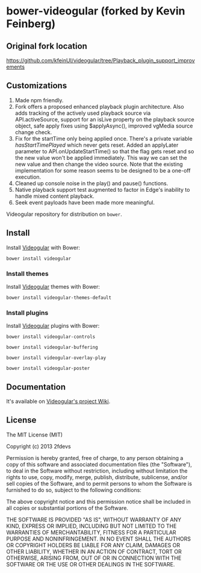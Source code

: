 bower-videogular (forked by Kevin Feinberg)
================

## Original fork location
https://github.com/kfeinUI/videogular/tree/Playback_plugin_support_improvements

## Customizations
1. Made npm friendly.
2. Fork offers a proposed enhanced playback plugin architecture. Also adds tracking of the actively used playback source via API.activeSource, support for an isLive property on the playback source object, safe apply fixes using $applyAsync(), improved vgMedia source change check.
3. Fix for the startTime only being applied once. There's a private variable <em>hasStartTimePlayed</em> which never gets reset. Added an applyLater parameter to API.onUpdateStartTime() so that the flag gets reset and so the new value won't be applied immediately. This way we can set the new value and then change the video source. Note that the existing implementation for some reason seems to be designed to be a one-off execution.
4. Cleaned up console noise in the play() and pause() functions.
5. Native playback support test augmented to factor in Edge's inability to handle mixed content playback.
6. Seek event payloads have been made more meaningful.

Videogular repository for distribution on `bower`.

## Install

Install [Videogular](http://www.videogular.com/) with Bower:

`bower install videogular`

### Install themes

Install [Videogular](http://www.videogular.com/) themes with Bower:

`bower install videogular-themes-default`

### Install plugins

Install [Videogular](http://www.videogular.com/) plugins with Bower:

`bower install videogular-controls`

`bower install videogular-buffering`

`bower install videogular-overlay-play`

`bower install videogular-poster`

## Documentation

It's available on [Videogular's project Wiki](https://github.com/2fdevs/videogular/wiki).

## License

The MIT License (MIT)

Copyright (c) 2013 2fdevs

Permission is hereby granted, free of charge, to any person obtaining a copy of
this software and associated documentation files (the "Software"), to deal in
the Software without restriction, including without limitation the rights to
use, copy, modify, merge, publish, distribute, sublicense, and/or sell copies of
the Software, and to permit persons to whom the Software is furnished to do so,
subject to the following conditions:

The above copyright notice and this permission notice shall be included in all
copies or substantial portions of the Software.

THE SOFTWARE IS PROVIDED "AS IS", WITHOUT WARRANTY OF ANY KIND, EXPRESS OR
IMPLIED, INCLUDING BUT NOT LIMITED TO THE WARRANTIES OF MERCHANTABILITY, FITNESS
FOR A PARTICULAR PURPOSE AND NONINFRINGEMENT. IN NO EVENT SHALL THE AUTHORS OR
COPYRIGHT HOLDERS BE LIABLE FOR ANY CLAIM, DAMAGES OR OTHER LIABILITY, WHETHER
IN AN ACTION OF CONTRACT, TORT OR OTHERWISE, ARISING FROM, OUT OF OR IN
CONNECTION WITH THE SOFTWARE OR THE USE OR OTHER DEALINGS IN THE SOFTWARE.
